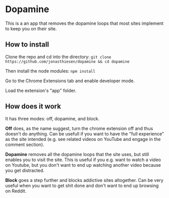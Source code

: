 # Dopamine
This is a an app that removes the dopamine loops that most sites implement to keep you on their site.

## How to install
Clone the repo and cd into the directory:
`git clone https://github.com/jonasthiesen/dopamine && cd dopamine`

Then install the node modules:
`npm install`

Go to the Chrome Extensions tab and enable developer mode.

Load the extension's "app" folder.

## How does it work
It has three modes: off, dopamine, and block.

**Off** does, as the name suggest, turn the chrome extension off and thus doesn't do anything. Can be usefull if you want to have the "full experience" as the site intended (e.g. see related videos on YouTube and engage in the comment section).

**Dopamine** removes all the dopamine loops that the site uses, but still enables you to visit the site. This is useful if you e.g. want to watch a video on Youtube, but you don't want to end up watching another video because you get distracted.

**Block** goes a step further and blocks addictive sites altogether. Can be very useful when you want to get shit done and don't want to end up browsing on Reddit.